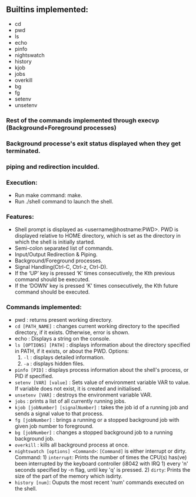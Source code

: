 ## Builtins implemented:
* cd 
* pwd
* ls
* echo
* pinfo
* nightswatch
* history
* kjob 
* jobs
* overkill
* bg 
* fg
* setenv
* unsetenv


### Rest of the commands implemented through execvp (Background+Foreground processes)
### Background processe's exit status displayed when they get terminated.
### piping and redirection inculded.
### Execution:
* Run make command: make.
* Run ./shell command to launch the shell.

### Features:
* Shell prompt is displayed as <username@hostname:PWD>. PWD is displayed relative to HOME directory, which is set as the directory in which the shell is initially started.
* Semi-colon separated list of commands.
* Input/Output Redirection & Piping.
* Background/Foreground processes.
* Signal Handling(Ctrl-C, Ctrl-z, Ctrl-D).
* If the ‘UP’ key is pressed ‘K’ times consecutively, the K​th ​previous command should be executed.
* If the ‘DOWN’ key is pressed ‘K’ times consecutively, the K​th ​future command should be executed.
### Commands implemented:
* pwd : returns present working directory.
* `cd [PATH_NAME]` : changes current working directory to the specified directory, if it exists. Otherwise, error is shown.
* echo : Displays a string on the console.
* `ls [OPTIONS] [PATH]` : displays information about the directory specified in PATH, if it exists, or about the PWD.
  Options: 
    1) `-l` : displays detailed information.
    2) `-a` : displays hidden files.
* `pinfo [PID]` : displays process information about the shell's process, or PID if specified.
* `setenv [VAR] [value]` : Sets value of environment variable VAR to value. If variable does not exist, it is created and initialised.
* `unsetenv [VAR]` : destroys the environment variable VAR.
* `jobs` : prints a list of all currently running jobs.
* `kjob [jobNumber] [signalNumber]` : takes the job id of a running job and sends a signal value to that process.
* `fg [jobNumber]` : brings a running or a stopped background job with given job number to foreground.
* `bg [jobNumber]` : changes a stopped background job to a running background job.
* `overkill` : kills all background process at once.
* `nightswatch [​options​] <​Command​>`: 
    `[Command]` is either interrupt or dirty. 
    Command:
      1) `interrupt`:  Prints the number of times the CPU(s) has(ve) been interrupted by the ​keyboard controller (i8042 with ​IRQ 1​) every 'n' seconds specified by -n flag, until key 'q' is pressed.
      2) `dirty`:  Prints the size of the part of the memory which is ​dirty​.
* `history [num]`: Ouputs the most recent 'num' commands executed on the shell.
